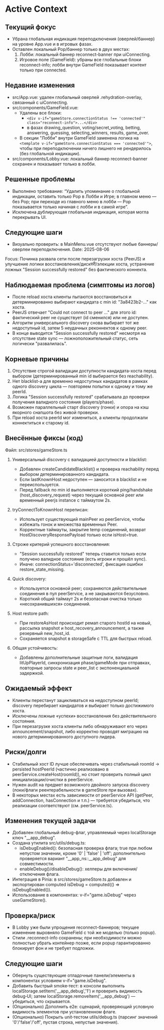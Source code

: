 # Active Context

## Текущий фокус
- Убрана глобальная индикация переподключения (оверлей/баннер) на уровне App.vue и в игровых фазах.
- Оставлен локальный Pop/баннер только в двух местах:
  1) Лобби: локальный баннер reconnect-banner при uiConnecting.
  2) Игровое поле (GameField): убраны все глобальные блоки reconnect-info; лобби внутри GameField показывает контент только при connected.

## Недавние изменения
- src/App.vue: удален глобальный оверлей .rehydration-overlay, связанный с uiConnecting.
- src/components/GameField.vue:
  - Удалены все блоки:
    - `<div v-if="gameStore.connectionStatus !== 'connected'" class="reconnect-info">...</div>`
    - в фазах drawing_question, voting/secret_voting, betting, answering, guessing, selecting_winners, results, game_over.
  - В секции "Лобби" внутри GameField заменена логика на `<template v-if="gameStore.connectionStatus === 'connected'">`, чтобы при переподключении ничего лишнего не рендерилось (без глобальной индикации).
- src/components/Lobby.vue: локальный баннер reconnect-banner сохранен и показывает только в лобби.

## Решенные проблемы
- Выполнено требование: “Удалить упоминание о глобальной индикации, оставить только Pop в Лобби и Игре; в главном меню — без Pop; при переходе из главного меню в лобби — Pop показывается только начиная с лобби и в самой игре”.
- Исключена дублирующая глобальная индикация, которая могла перекрывать UI.

## Следующие шаги
- Визуально проверить: в MainMenu.vue отсутствуют любые баннеры/оверлеи переподключения.
Date: 2025-08-06

Focus: Починка развала сети после перезагрузки хоста (PeerJS) и улучшение логики восстановления/дискवरी/элекции хоста, устранение ложных "Session successfully restored" без фактического коннекта.

## Наблюдаемая проблема (симптомы из логов)

- После reload хоста клиенты пытаются восстановиться и детерминированно выбирают кандидата с min id: "3a8423b2-..." как хоста.
- PeerJS отвечает "Could not connect to peer ..." для этого id: фактический peer не существует (id сменился) или не доступен.
- Алгоритм универсального discovery снова выбирает тот же недоступный id, затем 5 неудачных реконнектов к одному peer.
- В конце выводится "Session successfully restored" несмотря на отсутствие state sync — ложноположительный статус, сеть логически "развалилась".

## Корневые причины

1) Отсутствие строгой валидации доступности кандидата-хоста перед выбором (детерминированный min id выбирается без reachability).
2) Нет blacklist-а для временно недоступных кандидатов в рамках одного discovery цикла — повторяем попытки к одному и тому же peerId.
3) Логика "Session successfully restored" срабатывала до проверки получения валидного состояния (players/phase).
4) Возможен параллельный старт discovery (гонки) и опора на кэш якорного снапшота без живой проверки.
5) При reload хоста peerId мог измениться, а клиенты продолжали коннектиться к старому id.

## Внесённые фиксы (код)

Файл: src/stores/gameStore.ts

1) Универсальный discovery с валидацией доступности и blacklist:
   - Добавлен createCandidateBlacklist() и проверка reachability перед выбором детерминированного кандидата.
   - Если lastKnownHost недоступен — заносится в blacklist и не переиспользуется.
   - Перед fallback по min id выполняется короткий ping/handshake (host_discovery_request) через текущий основной peer или временный peerjs instance с таймаутом 2s.

2) tryConnectToKnownHost переписан:
   - Использует существующий mainPeer из peerService, чтобы избежать гонок и множества временных Peer.
   - Корректные таймауты, закрытие temp соединений, возврат HostDiscoveryResponsePayload только если isHost=true.

3) Строже критерий успешного восстановления:
   - "Session successfully restored" теперь ставится только если получено валидное состояние (есть игроки и прошёл sync).
   - Иначе: connectionStatus='disconnected', фиксация ошибки restore_state_missing.

4) Quick discovery:
   - Используется основной peer; сохраняются действительные соединения в пул peerService, а не закрываются безусловно.
   - Короткий общий таймаут 2s и безопасная очистка только «несохранившихся» соединений.

5) Host restore path:
   - При restoreAsHost происходит ремап старого hostId на новый, рассылка snapshot и host_recovery_announcement, а также резервный new_host_id.
   - Сохраняется snapshot в storageSafe с TTL для быстрых reload.

6) Общая устойчивость:
   - Добавлены дополнительные защитные логи, валидация litUpPlayerId, синхронизация phase/gameMode при отправках, повторные запросы state и peer_list с экспоненциальной задержкой.

## Ожидаемый эффект

- Клиенты перестанут зацикливаться на недоступном peerId; discovery перебирает кандидатов и выбирает только достижимого хоста.
- Исключены ложные «успехи» восстановления без действительного состояния.
- При перезагрузке хоста клиенты либо обнаруживают его через announcement/snapshot, либо корректно проводят миграцию на нового детерминированного доступного лидера.

## Риски/долги

- Стабильный хост ID лучше обеспечивать через стабильный roomId -> persisted hostPeerId (частично реализовано в peerService.createHost(roomId)), но стоит проверить полный цикл инициализации/очистки в peerService.
- Нужен audit на предмет возможного двойного запуска discovery (локи/флаги реентерабельности в gameStore при вызовах).
- В некоторых местах есть зависимости от peerService API (getPeer, addConnection, hasConnection и т.п.) — требуется убедиться, что реализации соответствуют (см. peerService.ts).

## Изменения текущей задачи

- Добавлен глобальный debug-флаг, управляемый через localStorage ключ "__app_debug".
- Создана утилита src/utils/debug.ts:
  - isDebugEnabled(): безопасная проверка флага; true при любом непустом значении, кроме '0' | 'false' | 'off'; дополнительно проверяется вариант "__app_ns::__app_debug" для совместимости.
  - enableDebug()/disableDebug(): хелперы для включения/отключения флага.
- Интеграция в Pinia: в src/stores/gameStore.ts добавлен и экспортирован computed isDebug = computed(() => isDebugEnabled()).
- Использование в компонентах: v-if="game.isDebug" через useGameStore().

## Проверка/риск

- В Lobby уже были упрощения reconnect-баннеров; текущее изменение выровняло GameField с той же моделью (только popup).
- Стили .reconnect-info сохранены; при необходимости можно полностью убрать контейнер позже, если popup гарантированно блокирует фон и не требует подложки.

## Следующие шаги

- Обернуть существующие отладочные панели/элементы в компонентах условием v-if="game.isDebug".
- Добавить быстрый smoke‑тест: в консоли выполнить localStorage.setItem('__app_debug','1') и проверить видимость debug‑UI; затем localStorage.removeItem('__app_debug') — убедиться, что скрывается.
- (Опционально) Дополнить e2e: сценарий, проверяющий условную видимость элементов при установленном флаге.
- (Опционально) Покрыть unit‑тестом utils/debug.ts (парсинг значений '0'/'false'/'off', пустая строка, непустые значения).
